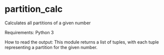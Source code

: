# partition_calc
Calculates all partitions of a given number

Requirements: Python 3

How to read the output:
This module returns a list of tuples, with each tuple representing a partition for the given number. 
